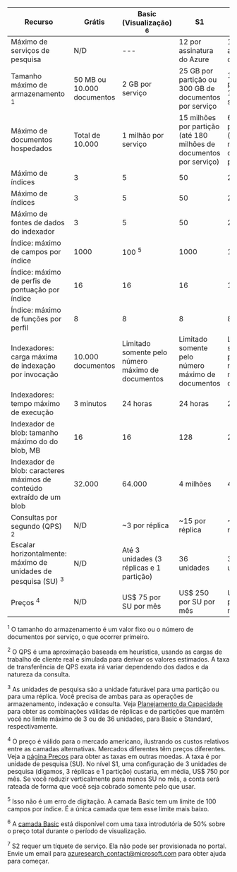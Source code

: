 Recurso|Grátis|Basic (Visualização) <sup>6</sup>|S1|S2 <sup>7</sup>
---|---|---|---|----
Máximo de serviços de pesquisa|N/D|---|12 por assinatura do Azure |12 por assinatura do Azure 
Tamanho máximo de armazenamento <sup>1</sup>|50 MB ou 10.000 documentos|2 GB por serviço|25 GB por partição ou 300 GB de documentos por serviço|100 GB por partição ou 1,2 TB por serviço 
Máximo de documentos hospedados|Total de 10.000|1 milhão por serviço|15 milhões por partição (até 180 milhões de documentos por serviço)|60 milhões por partição (até 720 milhões de documentos por serviço) 
Máximo de índices|3|5|50|200 
Máximo de índices|3|5|50|200 
Máximo de fontes de dados do indexador|3|5|50|200 
Índice: máximo de campos por índice|1000|100 <sup>5</sup>|1000|1000 
Índice: máximo de perfis de pontuação por índice|16|16|16|16 
Índice: máximo de funções por perfil|8|8|8|8 
Indexadores: carga máxima de indexação por invocação|10.000 documentos|Limitado somente pelo número máximo de documentos|Limitado somente pelo número máximo de documentos|Limitado somente pelo número máximo de documentos 
Indexadores: tempo máximo de execução|3 minutos|24 horas|24 horas|24 horas 
Indexador de blob: tamanho máximo do do blob, MB|16|16|128|256 
Indexador de blob: caracteres máximos de conteúdo extraído de um blob|32.000|64.000|4 milhões|4 milhões 
Consultas por segundo (QPS) <sup>2</sup>|N/D|~3 por réplica|~15 por réplica|~60 por réplica 
Escalar horizontalmente: máximo de unidades de pesquisa (SU) <sup>3</sup>|N/D|Até 3 unidades (3 réplicas e 1 partição)|36 unidades|36 unidades 
Preços <sup>4</sup>|N/D|US$ 75 por SU por mês|US$ 250 por SU por mês|US$ 1000 por SU por mês

<sup>1</sup> O tamanho do armazenamento é um valor fixo ou o número de documentos por serviço, o que ocorrer primeiro.

<sup>2</sup> O QPS é uma aproximação baseada em heurística, usando as cargas de trabalho de cliente real e simulada para derivar os valores estimados. A taxa de transferência de QPS exata irá variar dependendo dos dados e da natureza da consulta.

<sup>3</sup> As unidades de pesquisa são a unidade faturável para uma partição ou para uma réplica. Você precisa de ambas para as operações de armazenamento, indexação e consulta. Veja [Planejamento da Capacidade](../articles/search/search-capacity-planning.md) para obter as combinações válidas de réplicas e de partições que mantêm você no limite máximo de 3 ou de 36 unidades, para Basic e Standard, respectivamente.

<sup>4</sup> O preço é válido para o mercado americano, ilustrando os custos relativos entre as camadas alternativas. Mercados diferentes têm preços diferentes. Veja a [página Preços](https://azure.microsoft.com/pricing/details/search/) para obter as taxas em outras moedas. A taxa é por unidade de pesquisa (SU). No nível S1, uma configuração de 3 unidades de pesquisa (digamos, 3 réplicas e 1 partição) custaria, em média, US$ 750 por mês. Se você reduzir verticalmente para menos SU no mês, a conta será rateada de forma que você seja cobrado somente pelo que usar.

<sup>5</sup> Isso não é um erro de digitação. A camada Basic tem um limite de 100 campos por índice. É a única camada que tem esse limite mais baixo.

<sup>6</sup> A [camada Basic](http://aka.ms/azuresearchbasic) está disponível com uma taxa introdutória de 50% sobre o preço total durante o período de visualização.

<sup>7</sup> S2 requer um tíquete de serviço. Ela não pode ser provisionada no portal. Envie um email para azuresearch_contact@microsoft.com para obter ajuda para começar.


